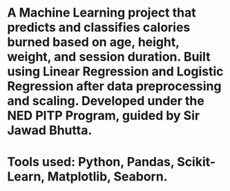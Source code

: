 # A Machine Learning project that predicts and classifies calories burned based on age, height, weight, and session duration. Built using Linear Regression and Logistic Regression after data preprocessing and scaling. Developed under the NED PITP Program, guided by Sir Jawad Bhutta.
# Tools used: Python, Pandas, Scikit-Learn, Matplotlib, Seaborn.
